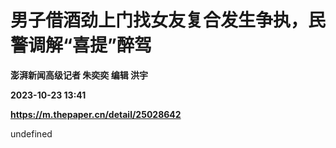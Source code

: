 # 男子借酒劲上门找女友复合发生争执，民警调解“喜提”醉驾
**澎湃新闻高级记者 朱奕奕 编辑 洪宇**

**2023-10-23 13:41**

**https://m.thepaper.cn/detail/25028642**

undefined